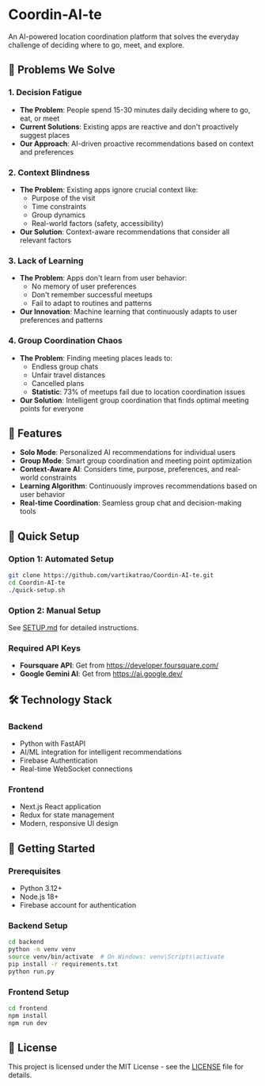 # Coordin-AI-te

An AI-powered location coordination platform that solves the everyday challenge of deciding where to go, meet, and explore.

## 🎯 Problems We Solve

### 1. Decision Fatigue
- **The Problem**: People spend 15-30 minutes daily deciding where to go, eat, or meet
- **Current Solutions**: Existing apps are reactive and don't proactively suggest places
- **Our Approach**: AI-driven proactive recommendations based on context and preferences

### 2. Context Blindness
- **The Problem**: Existing apps ignore crucial context like:
  - Purpose of the visit
  - Time constraints
  - Group dynamics
  - Real-world factors (safety, accessibility)
- **Our Solution**: Context-aware recommendations that consider all relevant factors

### 3. Lack of Learning
- **The Problem**: Apps don't learn from user behavior:
  - No memory of user preferences
  - Don't remember successful meetups
  - Fail to adapt to routines and patterns
- **Our Innovation**: Machine learning that continuously adapts to user preferences and patterns

### 4. Group Coordination Chaos
- **The Problem**: Finding meeting places leads to:
  - Endless group chats
  - Unfair travel distances
  - Cancelled plans
  - **Statistic**: 73% of meetups fail due to location coordination issues
- **Our Solution**: Intelligent group coordination that finds optimal meeting points for everyone

## 🚀 Features

- **Solo Mode**: Personalized AI recommendations for individual users
- **Group Mode**: Smart group coordination and meeting point optimization
- **Context-Aware AI**: Considers time, purpose, preferences, and real-world constraints
- **Learning Algorithm**: Continuously improves recommendations based on user behavior
- **Real-time Coordination**: Seamless group chat and decision-making tools

## 🚀 Quick Setup

### Option 1: Automated Setup
```bash
git clone https://github.com/vartikatrao/Coordin-AI-te.git
cd Coordin-AI-te
./quick-setup.sh
```

### Option 2: Manual Setup
See [SETUP.md](SETUP.md) for detailed instructions.

### Required API Keys
- **Foursquare API**: Get from https://developer.foursquare.com/
- **Google Gemini AI**: Get from https://ai.google.dev/

## 🛠️ Technology Stack

### Backend
- Python with FastAPI
- AI/ML integration for intelligent recommendations
- Firebase Authentication
- Real-time WebSocket connections

### Frontend
- Next.js React application
- Redux for state management
- Modern, responsive UI design

## 📱 Getting Started

### Prerequisites
- Python 3.12+
- Node.js 18+
- Firebase account for authentication

### Backend Setup
```bash
cd backend
python -m venv venv
source venv/bin/activate  # On Windows: venv\Scripts\activate
pip install -r requirements.txt
python run.py
```

### Frontend Setup
```bash
cd frontend
npm install
npm run dev
```

## 📄 License

This project is licensed under the MIT License - see the [LICENSE](LICENSE) file for details.